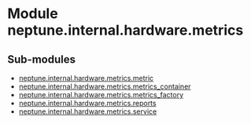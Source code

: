 Module neptune.internal.hardware.metrics
========================================

Sub-modules
-----------
* [neptune.internal.hardware.metrics.metric](https://app.gitbook.com/@jakub-czakon/s/neptune-ai//api-reference/neptune.internal.hardware.metrics/neptune.internal.hardware.metrics.metric.md)
* [neptune.internal.hardware.metrics.metrics_container](https://app.gitbook.com/@jakub-czakon/s/neptune-ai//api-reference/neptune.internal.hardware.metrics/neptune.internal.hardware.metrics.metrics_container.md)
* [neptune.internal.hardware.metrics.metrics_factory](https://app.gitbook.com/@jakub-czakon/s/neptune-ai//api-reference/neptune.internal.hardware.metrics/neptune.internal.hardware.metrics.metrics_factory.md)
* [neptune.internal.hardware.metrics.reports](https://app.gitbook.com/@jakub-czakon/s/neptune-ai//api-reference/neptune.internal.hardware.metrics/neptune.internal.hardware.metrics.reports.md)
* [neptune.internal.hardware.metrics.service](https://app.gitbook.com/@jakub-czakon/s/neptune-ai//api-reference/neptune.internal.hardware.metrics/neptune.internal.hardware.metrics.service.md)